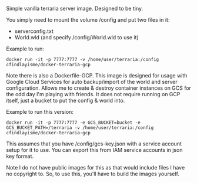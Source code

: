 Simple vanilla terraria server image. Designed to be tiny.

You simply need to mount the volume /config and put two files in it:
- serverconfig.txt
- World.wld (and specify /config/World.wld to use it)

Example to run:

    docker run -it -p 7777:7777 -v /home/user/terraria:/config cfindlayisme/docker-terraria-gcp 

Note there is also a Dockerfile-GCP. This image is designed for usage with Google Cloud Services for auto backup/import of the world and server configuration. Allows me to create & destroy container instances on GCS for the odd day I'm playing with friends. It does not require running on GCP itself, just a bucket to put the config & world into. 

Example to run this version:

    docker run -it -p 7777:7777 -e GCS_BUCKET=bucket -e GCS_BUCKET_PATH=/terraria -v /home/user/terraria:/config cfindlayisme/docker-terraria-gcp 

This assumes that you have /config/gcs-key.json with a service account setup for it to use. You can export this from IAM service accounts in json key format.

Note I do not have public images for this as that would include files I have no copyright to. So, to use this, you'll have to build the images yourself.
